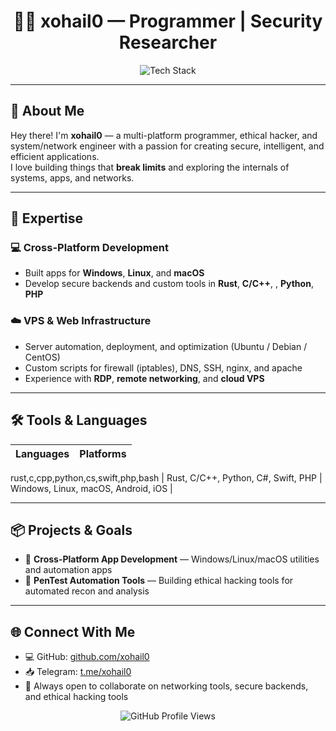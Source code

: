 <h1 align="center">👨‍💻 xohail0 — Programmer | Security Researcher</h1>

<p align="center">
  <img src="https://skillicons.dev/icons?i=windows,linux,apple,rust,c,cpp,python,cs,swift,php,bash" alt="Tech Stack" />
</p>

---

## 🚀 About Me

Hey there! I'm **xohail0** — a multi-platform programmer, ethical hacker, and system/network engineer with a passion for creating secure, intelligent, and efficient applications.  
I love building things that **break limits** and exploring the internals of systems, apps, and networks.

---

## 🧠 Expertise

### 💻 Cross-Platform Development
- Built apps for **Windows**, **Linux**, and **macOS**
- Develop secure backends and custom tools in **Rust**, **C/C++**, , **Python**, **PHP**


### ☁️ VPS & Web Infrastructure
- Server automation, deployment, and optimization (Ubuntu / Debian / CentOS)
- Custom scripts for firewall (iptables), DNS, SSH, nginx, and apache
- Experience with **RDP**, **remote networking**, and **cloud VPS**

---

## 🛠 Tools & Languages

| Languages | Platforms |
|----------|-----------|
rust,c,cpp,python,cs,swift,php,bash
| Rust, C/C++, Python, C#, Swift, PHP | Windows, Linux, macOS, Android, iOS |

---

## 📦 Projects & Goals

- 📲 **Cross-Platform App Development** — Windows/Linux/macOS utilities and automation apps
- 🧪 **PenTest Automation Tools** — Building ethical hacking tools for automated recon and analysis

---

## 🌐 Connect With Me

- 💻 GitHub: [github.com/xohail0](https://github.com/xohail0)
- 📥 Telegram: [t.me/xohail0](https://t.me/xohail0)
- 💬 Always open to collaborate on networking tools, secure backends, and ethical hacking tools

<p align="center">
  <img src="https://komarev.com/ghpvc/?username=xohail0&style=flat-square&color=blue" alt="GitHub Profile Views" />
</p>
